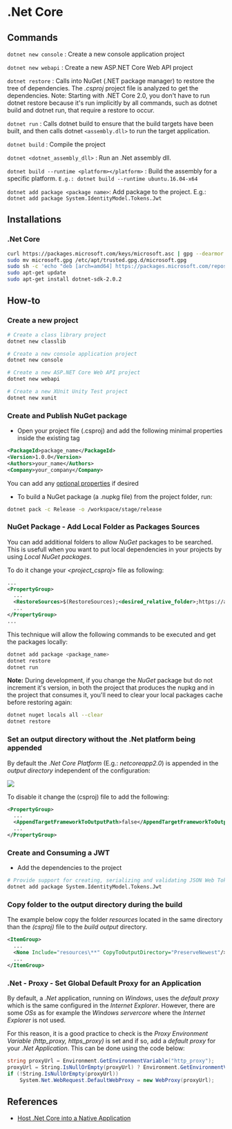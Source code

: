 # .Net Core

## Commands

`dotnet new console` : Create a new console application project

`dotnet new webapi` : Create a new ASP.NET Core Web API project

`dotnet restore` : Calls into NuGet (.NET package manager) to restore the tree of dependencies. The *.csproj* project file is analyzed to get the dependencies. Note: Starting with .NET Core 2.0, you don't have to run dotnet restore because it's run implicitly by all commands, such as dotnet build and dotnet run, that require a restore to occur.

`dotnet run` : Calls dotnet build to ensure that the build targets have been built, and then calls dotnet `<assembly.dll>` to run the target application.

`dotnet build` : Compile the project

`dotnet <dotnet_assembly_dll>` : Run an .Net assembly dll.

`dotnet build --runtime <platform></platform>` : Build the assembly for a specific platform. `E.g.: dotnet build --runtime ubuntu.16.04-x64`

`dotnet add package <package name>`: Add package to the project. E.g.: `dotnet add package System.IdentityModel.Tokens.Jwt`

## Installations

### .Net Core

```bash
curl https://packages.microsoft.com/keys/microsoft.asc | gpg --dearmor > microsoft.gpg
sudo mv microsoft.gpg /etc/apt/trusted.gpg.d/microsoft.gpg
sudo sh -c 'echo "deb [arch=amd64] https://packages.microsoft.com/repos/microsoft-ubuntu-xenial-prod xenial main" > /etc/apt/sources.list.d/dotnetdev.list'
sudo apt-get update
sudo apt-get install dotnet-sdk-2.0.2
```

## How-to 

### Create a new project

```sh 
# Create a class library project
dotnet new classlib 

# Create a new console application project
dotnet new console 

# Create a new ASP.NET Core Web API project
dotnet new webapi 

# Create a new XUnit Unity Test project
dotnet new xunit
```

### Create and Publish NuGet package

- Open your project file (.csproj) and add the following minimal properties inside the existing <PropertyGroup> tag

```xml 
<PackageId>package_name</PackageId>
<Version>1.0.0</Version>
<Authors>your_name</Authors>
<Company>your_company</Company>
```

You can add any [optional properties](https://docs.microsoft.com/en-us/dotnet/core/tools/csproj#nuget-metadata-properties) if desired 

- To build a NuGet package (a .nupkg file) from the project folder, run: 

```sh 
dotnet pack -c Release -o /workspace/stage/release
```

### NuGet Package - Add Local Folder as Packages Sources 

You can add additional folders to allow *NuGet* packages to be searched. This is usefull when you want to put local dependencies in your projects by using *Local NuGet packages*. 

To do it change your *<project_csproj>* file as following:

```xml
...
<PropertyGroup>
  ...
  <RestoreSources>$(RestoreSources);<desired_relative_folder>;https://api.nuget.org/v3/index.json</RestoreSources>
  ...
</PropertyGroup>
...
```

This technique will allow the following commands to be executed and get the packages locally:

```sh 
dotnet add package <package_name>
dotnet restore 
dotnet run
```

**Note:** During development, if you change the *NuGet* package but do not increment it's version, in both the project that produces the nupkg and in the project that consumes it, you'll need to clear your local packages cache before restoring again:

```sh
dotnet nuget locals all --clear
dotnet restore
```

### Set an output directory without the .Net platform being appended 

By default the *.Net Core Platform* (E.g.: *netcoreapp2.0*) is appended in the *output directory* independent of the configuration:

![](http://tinyurl.com/y3m5jo4c)

To disable it change the (csproj) file to add the following:

```xml
<PropertyGroup>
  ...
  <AppendTargetFrameworkToOutputPath>false</AppendTargetFrameworkToOutputPath>
  ...
</PropertyGroup>
```

### Create and Consuming a JWT

- Add the dependencies to the project

```sh
# Provide support for creating, serializing and validating JSON Web Tokens
dotnet add package System.IdentityModel.Tokens.Jwt
```

### Copy folder to the output directory during the build

The example below copy the folder *resources* located in the same directory than the *(csproj)* file to the *build output* directory.

```xml
<ItemGroup>
  ...
  <None Include="resources\**" CopyToOutputDirectory="PreserveNewest"/>
  ...
</ItemGroup>
```

### .Net - Proxy - Set Global Default Proxy for an Application

By default, a *.Net* application, running on *Windows*, uses the *default proxy* which is the same configured in the *Internet Explorer*. However, there are some *OSs* as for example the *Windows servercore* where the *Internet Explorer* is not used. 

For this reason, it is a good practice to check is the *Proxy Environment Variable (http_proxy, https_proxy)* is set and if so, add a *default proxy* for your *.Net Application*. This can be done using the code below: 

```c#
string proxyUrl = Environment.GetEnvironmentVariable("http_proxy");
proxyUrl = String.IsNullOrEmpty(proxyUrl) ? Environment.GetEnvironmentVariable("https_proxy") : proxyUrl;
if (!String.IsNullOrEmpty(proxyUrl))
    System.Net.WebRequest.DefaultWebProxy = new WebProxy(proxyUrl);
```

## References 

- [Host .Net Core into a Native Application](https://github.com/dotnet/samples/tree/master/core/hosting)



